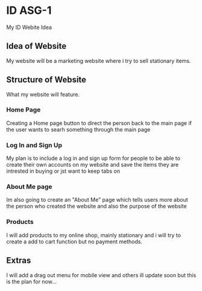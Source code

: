 # ID ASG-1
My ID Webite Idea
## Idea of Website
My website will be a marketing website where i try to sell stationary items.
## Structure of Website
What my website will feature.
### Home Page
Creating a Home page button to direct the person back to the main page if the user wants to searh something through the main page
### Log In and Sign Up
My plan is to include a log in and sign up form for people to be able to create their own accounts on my website and save the items they are intrested in buying or jst want to keep tabs on
### About Me page
Im also going to create an "About Me" page which tells users more about the person who created the website and also the purpose of the website

### Products 
I will add products to my online shop, mainly stationary and i will try to create a add to cart function but no payment methods.
## Extras
I will add a drag out menu for mobile view and others ill update soon but this is the plan for now...